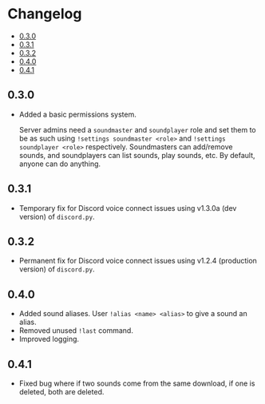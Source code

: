 # Changelog

* [0.3.0](#0.3.0)
* [0.3.1](#0.3.1)
* [0.3.2](#0.3.2)
* [0.4.0](#0.4.0)
* [0.4.1](#0.4.1)

## 0.3.0

* Added a basic permissions system.

    Server admins need a `soundmaster` and `soundplayer` role and set them 
    to be as such using `!settings soundmaster <role>` and 
    `!settings soundplayer <role>` respectively. Soundmasters can add/remove
    sounds, and soundplayers can list sounds, play sounds, etc. By default,
    anyone can do anything.

## 0.3.1

* Temporary fix for Discord voice connect issues using v1.3.0a (dev version) of `discord.py`.

## 0.3.2

* Permanent fix for Discord voice connect issues using v1.2.4 (production version) of `discord.py`.

## 0.4.0

* Added sound aliases. User `!alias <name> <alias>` to give a sound an alias. 
* Removed unused `!last` command.
* Improved logging.

## 0.4.1

* Fixed bug where if two sounds come from the same download, if one is deleted, both are deleted.
